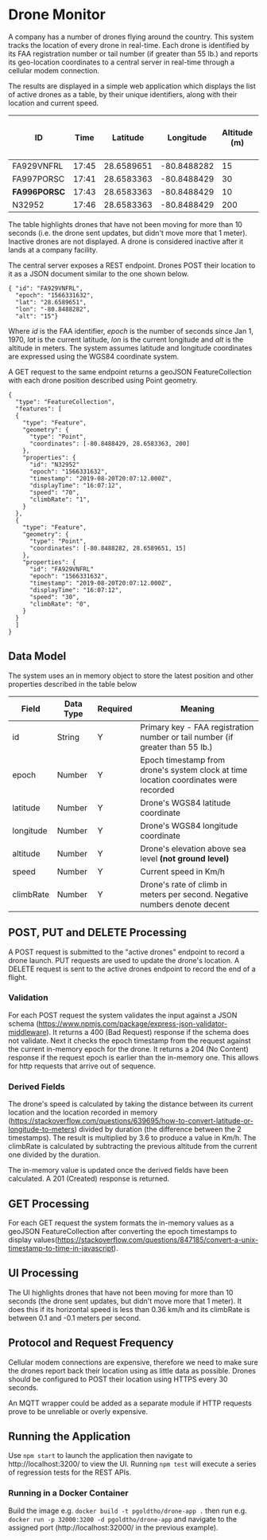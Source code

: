 # Drone Monitor

A company has a number of drones flying around the country. This system tracks the location of every drone in real-time.  Each drone is identified by its FAA registration number or tail number (if greater than 55 lb.) and  reports its geo-location coordinates to a central server in real-time through a cellular modem connection.

The results are displayed in a simple web application which displays the list of active drones as a table, by their unique identifiers, along with their location and current speed.

| ID | Time | Latitude | Longitude | Altitude (m) | Speed (km/h) | Rate of Climb (m/s)
| --- | -------- | -------- | --------- | ------------ | ------------ | ------------------
| FA929VNFRL | 17:45 | 28.6589651 | -80.8488282 | 15 | 30 | 0
| FA997PORSC | 17:41 | 28.6583363 | -80.8488429 | 30 | 0 | -1
| **FA996PORSC** | 17:43 | 28.6583363 | -80.8488429 | 10| **0** | **0**
| N32952 | 17:46 | 28.6583363 | -80.8488429 | 200 | 70 | 1

The table highlights drones that have not been moving for more than 10 seconds (i.e. the drone sent updates, but didn't move more that 1 meter).  Inactive drones are not displayed.  A drone is considered inactive after it lands at a company facility.  

The central server exposes a REST endpoint.  Drones POST their location to it as a JSON document similar to the one shown below.

```
{ "id": "FA929VNFRL",
  "epoch": "1566331632",
  "lat": "28.6589651",
  "lon": "-80.8488282",
  "alt": "15"}
```
Where *id* is the FAA identifier, *epoch* is the number of seconds since Jan 1, 1970, *lat* is the current latitude, *lon* is the current longitude and *alt* is the altitude in meters.  The system assumes latitude and longitude coordinates are expressed using the WGS84 coordinate system.

A GET request to the same endpoint returns a geoJSON FeatureCollection with each drone position described using Point geometry.

```
{
  "type": "FeatureCollection",
  "features": [
  {
    "type": "Feature",
    "geometry": {
      "type": "Point",
      "coordinates": [-80.8488429, 28.6583363, 200]
    },
    "properties": {
      "id": "N32952"
      "epoch": "1566331632",
      "timestamp": "2019-08-20T20:07:12.000Z",
      "displayTime": "16:07:12",
      "speed": "70",
      "climbRate": "1",
    }
  },
  {
    "type": "Feature",
    "geometry": {
      "type": "Point",
      "coordinates": [-80.8488282, 28.6589651, 15]
    },
    "properties": {
      "id": "FA929VNFRL"
      "epoch": "1566331632",
      "timestamp": "2019-08-20T20:07:12.000Z",
      "displayTime": "16:07:12",
      "speed": "30",
      "climbRate": "0",
    }
  }
  ]
}
```

## Data Model

The system uses an in memory object to store the latest position and other properties described in the table below

| Field | Data Type | Required | Meaning
| ------ | --------- | -------- | -------
| id | String | Y | Primary key - FAA registration number or tail number (if greater than 55 lb.)
| epoch | Number | Y | Epoch timestamp from drone's system clock at time location coordinates were recorded
| latitude | Number | Y | Drone's WGS84 latitude coordinate
| longitude | Number | Y | Drone's WGS84 longitude coordinate
| altitude | Number | Y | Drone's elevation above sea level **(not ground level)**
| speed | Number | Y | Current speed in Km/h
| climbRate | Number | Y |Drone's rate of climb in meters per second. Negative numbers denote decent

## POST, PUT and DELETE Processing
A POST request is submitted to the "active drones" endpoint to record a drone launch. PUT requests are used to update the drone's location. A DELETE request is sent to the active drones endpoint to record the end of a flight.

### Validation
For each POST request the system validates the input against a JSON schema (https://www.npmjs.com/package/express-json-validator-middleware). It returns a 400 (Bad Request) response if the schema does not validate.  Next it checks the epoch timestamp from the request against the current in-memory epoch for the drone.  It returns a 204 (No Content) response if the request epoch is earlier than the in-memory one.  This allows for http requests that arrive out of sequence.

### Derived Fields
The drone's speed is calculated by taking the distance between its current location and the location recorded in memory (https://stackoverflow.com/questions/639695/how-to-convert-latitude-or-longitude-to-meters) divided by duration (the difference between the 2 timestamps).  The result is multiplied by 3.6 to produce a value in Km/h.  The climbRate is calculated by subtracting the previous altitude from the current one divided by the duration.

The in-memory value is updated once the derived fields have been calculated.  A 201 (Created) response is returned.

## GET Processing
For each GET request the system formats the in-memory values as a geoJSON FeatureCollection after converting the epoch timestamps to display values(https://stackoverflow.com/questions/847185/convert-a-unix-timestamp-to-time-in-javascript).

## UI Processing
The UI highlights drones that have not been moving for more than 10 seconds (the drone sent updates, but didn't move more that 1 meter). It does this if its horizontal speed is less than 0.36 km/h and its climbRate is between 0.1 and -0.1 meters per second.

## Protocol and Request Frequency
Cellular modem connections are expensive, therefore we need to make sure the drones report back their location using as little data as possible. Drones should be configured to POST their location using HTTPS every 30 seconds.  

An MQTT wrapper could be added as a separate module if HTTP requests prove to be unreliable or overly expensive.

## Running the Application

Use `npm start` to launch the application then navigate to http://localhost:3200/ to view the UI. Running  `npm test` will execute a series of regression tests for the REST APIs.  

### Running in a Docker Container
Build the image e.g. `docker build -t pgoldtho/drone-app .` then run e.g. `docker run -p 32000:3200 -d pgoldtho/drone-app` and navigate to the assigned port (http://localhost:32000/ in the previous example).
